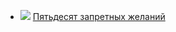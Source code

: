 * ![](/books/love_sf/Марина%20Андерсон/Пятьдесят%20запретных%20желаний.jpg) [Пятьдесят запретных желаний](/books/love_sf/Марина%20Андерсон/Пятьдесят%20запретных%20желаний)